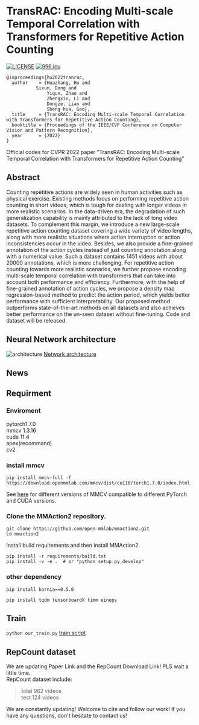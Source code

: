 # TransRAC: Encoding Multi-scale Temporal Correlation with Transformers for Repetitive Action Counting
[![LICENSE](https://img.shields.io/badge/license-Anti%20996-blue.svg)](https://github.com/996icu/996.ICU/blob/master/LICENSE)
[![996.icu](https://img.shields.io/badge/link-996.icu-red.svg)](https://996.icu)
```
@inproceedings{hu2022tranrac,
  author    = {Huazhang, Hu and
	       Sixun, Dong and
               Yiqun, Zhao and
               Zhengxin, Li and
               Dongze. Lian and
               Sheng hua, Gao},
  title     = {TransRAC: Encoding Multi-scale Temporal Correlation with Transformers for Repetitive Action Counting},
  booktitle = {Proceedings of the IEEE/CVF Conference on Computer Vision and Pattern Recognition},
  year      = {2022}
}
```
Official codes for CVPR 2022 paper "TransRAC: Encoding Multi-scale Temporal Correlation with Transformers for Repetitive Action Counting"
## Abstract 
Counting repetitive actions are widely seen in human activities such as physical exercise. Existing methods focus on performing repetitive action counting in short videos, which is tough for dealing with longer videos in more realistic scenarios. In the data-driven era, the degradation of such generalization capability is mainly attributed to the lack of long video datasets. To complement this margin, we introduce a new large-scale repetitive action counting dataset covering a wide variety of video lengths, along with more realistic situations where action interruption or action inconsistencies occur in the video. Besides, we also provide a fine-grained annotation of the action cycles instead of just counting annotation along with a numerical value. Such a dataset contains 1451 videos with about 20000 annotations, which is more challenging. For repetitive action counting towards more realistic scenarios, we further propose encoding multi-scale temporal correlation with transformers that can take into account both performance and efficiency. Furthermore, with the help of fine-grained annotation of action cycles, we propose a density map regression-based method to predict the action period, which yields better performance with sufficient interpretability. Our proposed method outperforms state-of-the-art methods on all datasets and also achieves better performance on the un-seen dataset without fine-tuning. Code and dataset will be released. 

## Neural Network architecture 
![architecture](https://github.com/SvipRepetitionCounting/SVIP_Counting/blob/hhz/figures/TransRAC_architecture.png)
[Network architecture](https://github.com/SvipRepetitionCounting/SVIP_Counting/blob/hhz/TransRAC.py)  

## News


## Requirment 

### Enviroment
pytorch1.7.0  
mmcv 1.3.16  
cuda 11.4  
apex(recommand)  
cv2

### install mmcv
```shell
pip install mmcv-full -f https://download.openmmlab.com/mmcv/dist/cu110/torch1.7.0/index.html
```  
See [here](https://github.com/open-mmlab/mmcv#installation) for different versions of MMCV compatible to different PyTorch and CUDA versions.

### Clone the MMAction2 repository.
```shell
git clone https://github.com/open-mmlab/mmaction2.git
cd mmaction2
```
Install build requirements and then install MMAction2.
```shell
pip install -r requirements/build.txt
pip install -v -e .  # or "python setup.py develop"
```

### other dependency
```
pip install kornia==0.5.0  

pip install tqdm tensorboardX timm einops

```
## Train   
` python our_train.py `
[train script](https://github.com/SvipRepetitionCounting/SVIP_Counting/blob/hhz/our_train.py)  

## RepCount dataset 
We are updating Paper Link and the RepCount Download Link! PLS wait a little time.  
RepCount dataset include:
>total 962 videos  
>test 124 videos   

We are constantly updating! 
Welcome to cite and follow our work!
If you have any questions, don't hesitate to contact us!
 






